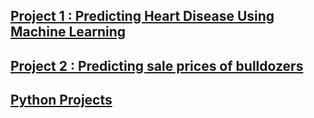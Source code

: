 

## [Project 1 : Predicting Heart Disease Using Machine Learning](https://github.com/IyadAli-crypto/Heart-Disease-prediction)

## [Project 2 : Predicting sale prices of bulldozers](https://github.com/IyadAli-crypto/Predicting-sale-prices-of-bulldozers-using-Machine-Learning)

## [Python Projects](https://github.com/IyadAli-crypto/Python-Projects)

